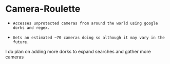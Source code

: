 # Camera-Roulette
-     Accesses unprotected cameras from around the world using google dorks and regex.
-     Gets an estimated ~70 cameras doing so although it may vary in the future.

I do plan on adding more dorks to expand searches and gather more cameras
